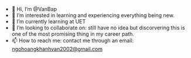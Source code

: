 - 👋 Hi, I’m @VanBap
- 👀 I’m interested in learning and experiencing everything being new.
- 🌱 I’m currently learning at UET
- 💞️ I’m looking to collaborate on: still have no idea but discorvering this is one of the most promising thing in my career path.
- 📫 How to reach me: contact me through an email: ngohoangkhanhvan2002@gmail.com 

<!---
VanBap/VanBap is a ✨ special ✨ repository because its `README.md` (this file) appears on your GitHub profile.
You can click the Preview link to take a look at your changes.
--->
